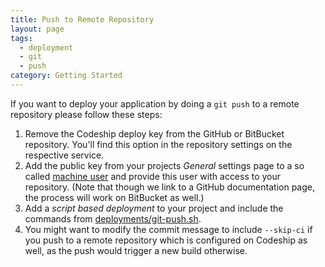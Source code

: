 ```yaml
---
title: Push to Remote Repository
layout: page
tags:
  - deployment
  - git
  - push
category: Getting Started
---
```


If you want to deploy your application by doing a `git push` to a remote repository please follow these steps:

1. Remove the Codeship deploy key from the GitHub or BitBucket repository. You'll find this option in the repository settings on the respective service.
2. Add the public key from your projects _General_ settings page to a so called [machine user](https://developer.github.com/guides/managing-deploy-keys/#machine-users) and provide this user with access to your repository. (Note that though we link to a GitHub documentation page, the process will work on BitBucket as well.)
3. Add a _script based deployment_ to your project and include the commands from [deployments/git-push.sh](https://github.com/codeship/scripts/blob/master/deployments/git_push.sh).
4. You might want to modify the commit message to include `--skip-ci` if you push to a remote repository which is configured on Codeship as well, as the push would trigger a new build otherwise.
